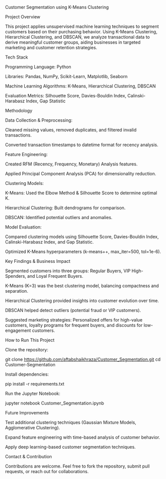 Customer Segmentation using K-Means Clustering

Project Overview

This project applies unsupervised machine learning techniques to segment customers based on their purchasing behavior. Using K-Means Clustering, Hierarchical Clustering, and DBSCAN, we analyze transactional data to derive meaningful customer groups, aiding businesses in targeted marketing and customer retention strategies.

Tech Stack

Programming Language: Python

Libraries: Pandas, NumPy, Scikit-Learn, Matplotlib, Seaborn

Machine Learning Algorithms: K-Means, Hierarchical Clustering, DBSCAN

Evaluation Metrics: Silhouette Score, Davies-Bouldin Index, Calinski-Harabasz Index, Gap Statistic

Methodology

Data Collection & Preprocessing:

Cleaned missing values, removed duplicates, and filtered invalid transactions.

Converted transaction timestamps to datetime format for recency analysis.

Feature Engineering:

Created RFM (Recency, Frequency, Monetary) Analysis features.

Applied Principal Component Analysis (PCA) for dimensionality reduction.

Clustering Models:

K-Means: Used the Elbow Method & Silhouette Score to determine optimal K.

Hierarchical Clustering: Built dendrograms for comparison.

DBSCAN: Identified potential outliers and anomalies.

Model Evaluation:

Compared clustering models using Silhouette Score, Davies-Bouldin Index, Calinski-Harabasz Index, and Gap Statistic.

Optimized K-Means hyperparameters (k-means++, max_iter=500, tol=1e-6).

Key Findings & Business Impact

Segmented customers into three groups: Regular Buyers, VIP High-Spenders, and Loyal Frequent Buyers.

K-Means (K=3) was the best clustering model, balancing compactness and separation.

Hierarchical Clustering provided insights into customer evolution over time.

DBSCAN helped detect outliers (potential fraud or VIP customers).

Suggested marketing strategies: Personalized offers for high-value customers, loyalty programs for frequent buyers, and discounts for low-engagement customers.

How to Run This Project

Clone the repository:

git clone https://github.com/aftabshaikhraza/Customer_Segmentation.git
cd Customer-Segmentation

Install dependencies:

pip install -r requirements.txt

Run the Jupyter Notebook:

jupyter notebook Customer_Segmentation.ipynb

Future Improvements

Test additional clustering techniques (Gaussian Mixture Models, Agglomerative Clustering).

Expand feature engineering with time-based analysis of customer behavior.

Apply deep learning-based customer segmentation techniques.

Contact & Contribution

Contributions are welcome. Feel free to fork the repository, submit pull requests, or reach out for collaborations.

